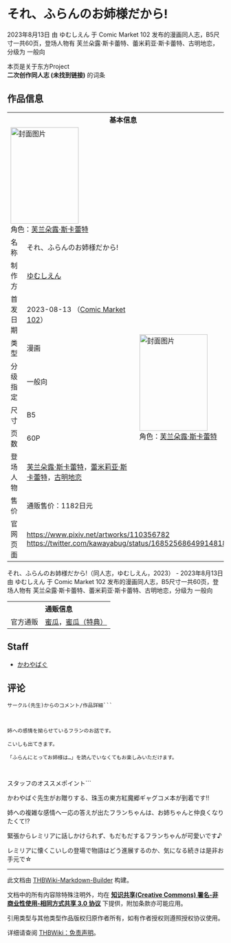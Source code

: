 # それ、ふらんのお姉様だから!

<!-- source html: G:\repos\THBWiki-Markdown-Builder\THBWikiMarkdown\Temp\main\e\e5\ns0%3A%E3%81%9D%E3%82%8C%E3%80%81%E3%81%B5%E3%82%89%E3%82%93%E3%81%AE%E3%81%8A%E5%A7%89%E6%A7%98%E3%81%A0%E3%81%8B%E3%82%89%21.html -->

2023年8月13日 由 ゆむしえん 于 Comic Market 102 发布的漫画同人志，B5尺寸一共60页，登场人物有 芙兰朵露·斯卡蕾特、蕾米莉亚·斯卡蕾特、古明地恋，分级为 一般向

本页是关于东方Project  
 **二次创作同人志 (未找到链接)** 的词条
## 作品信息

<table><tbody><tr><th colspan="3">基本信息</th></tr><tr><td class="cover-artwork-mobile" colspan="2"><a href="./文件-それ、ふらんのお姉様だから!封面.jpg.md" class="image" title="封面图片"><img alt="封面图片" src="https://upload.thwiki.cc/thumb/c/cb/%E3%81%9D%E3%82%8C%E3%80%81%E3%81%B5%E3%82%89%E3%82%93%E3%81%AE%E3%81%8A%E5%A7%89%E6%A7%98%E3%81%A0%E3%81%8B%E3%82%89%21%E5%B0%81%E9%9D%A2.jpg/158px-%E3%81%9D%E3%82%8C%E3%80%81%E3%81%B5%E3%82%89%E3%82%93%E3%81%AE%E3%81%8A%E5%A7%89%E6%A7%98%E3%81%A0%E3%81%8B%E3%82%89%21%E5%B0%81%E9%9D%A2.jpg" decoding="async" loading="lazy" width="158" height="224" srcset="https://upload.thwiki.cc/thumb/c/cb/%E3%81%9D%E3%82%8C%E3%80%81%E3%81%B5%E3%82%89%E3%82%93%E3%81%AE%E3%81%8A%E5%A7%89%E6%A7%98%E3%81%A0%E3%81%8B%E3%82%89%21%E5%B0%81%E9%9D%A2.jpg/237px-%E3%81%9D%E3%82%8C%E3%80%81%E3%81%B5%E3%82%89%E3%82%93%E3%81%AE%E3%81%8A%E5%A7%89%E6%A7%98%E3%81%A0%E3%81%8B%E3%82%89%21%E5%B0%81%E9%9D%A2.jpg 1.5x, https://upload.thwiki.cc/thumb/c/cb/%E3%81%9D%E3%82%8C%E3%80%81%E3%81%B5%E3%82%89%E3%82%93%E3%81%AE%E3%81%8A%E5%A7%89%E6%A7%98%E3%81%A0%E3%81%8B%E3%82%89%21%E5%B0%81%E9%9D%A2.jpg/316px-%E3%81%9D%E3%82%8C%E3%80%81%E3%81%B5%E3%82%89%E3%82%93%E3%81%AE%E3%81%8A%E5%A7%89%E6%A7%98%E3%81%A0%E3%81%8B%E3%82%89%21%E5%B0%81%E9%9D%A2.jpg 2x" data-file-width="635" data-file-height="900"></a><div class="cover-char">角色：<a href="./芙兰朵露·斯卡蕾特.md" title="芙兰朵露·斯卡蕾特">芙兰朵露·斯卡蕾特</a></div></td>
</tr><tr><td class="label">名称</td><td colspan="2"> それ、ふらんのお姉様だから! </td></tr><tr><td class="label">制作方</td><td><a href="./ゆむしえん.md" title="ゆむしえん">ゆむしえん</a></td><td class="cover-artwork" rowspan="8" style="min-width:224px;"><a href="./文件-それ、ふらんのお姉様だから!封面.jpg.md" class="image" title="封面图片"><img alt="封面图片" src="https://upload.thwiki.cc/thumb/c/cb/%E3%81%9D%E3%82%8C%E3%80%81%E3%81%B5%E3%82%89%E3%82%93%E3%81%AE%E3%81%8A%E5%A7%89%E6%A7%98%E3%81%A0%E3%81%8B%E3%82%89%21%E5%B0%81%E9%9D%A2.jpg/158px-%E3%81%9D%E3%82%8C%E3%80%81%E3%81%B5%E3%82%89%E3%82%93%E3%81%AE%E3%81%8A%E5%A7%89%E6%A7%98%E3%81%A0%E3%81%8B%E3%82%89%21%E5%B0%81%E9%9D%A2.jpg" decoding="async" loading="lazy" width="158" height="224" srcset="https://upload.thwiki.cc/thumb/c/cb/%E3%81%9D%E3%82%8C%E3%80%81%E3%81%B5%E3%82%89%E3%82%93%E3%81%AE%E3%81%8A%E5%A7%89%E6%A7%98%E3%81%A0%E3%81%8B%E3%82%89%21%E5%B0%81%E9%9D%A2.jpg/237px-%E3%81%9D%E3%82%8C%E3%80%81%E3%81%B5%E3%82%89%E3%82%93%E3%81%AE%E3%81%8A%E5%A7%89%E6%A7%98%E3%81%A0%E3%81%8B%E3%82%89%21%E5%B0%81%E9%9D%A2.jpg 1.5x, https://upload.thwiki.cc/thumb/c/cb/%E3%81%9D%E3%82%8C%E3%80%81%E3%81%B5%E3%82%89%E3%82%93%E3%81%AE%E3%81%8A%E5%A7%89%E6%A7%98%E3%81%A0%E3%81%8B%E3%82%89%21%E5%B0%81%E9%9D%A2.jpg/316px-%E3%81%9D%E3%82%8C%E3%80%81%E3%81%B5%E3%82%89%E3%82%93%E3%81%AE%E3%81%8A%E5%A7%89%E6%A7%98%E3%81%A0%E3%81%8B%E3%82%89%21%E5%B0%81%E9%9D%A2.jpg 2x" data-file-width="635" data-file-height="900"></a><div class="cover-char">角色：<a href="./芙兰朵露·斯卡蕾特.md" title="芙兰朵露·斯卡蕾特">芙兰朵露·斯卡蕾特</a></div></td>
</tr><tr><td class="label">首发日期</td><td>2023-08-13&#160;（<a href="/展会作品列表?e=Comic+Market%23102">Comic Market 102</a>）</td></tr><tr><td class="label">类型</td><td>漫画</td></tr><tr><td class="label">分级指定</td><td>一般向</td></tr><tr><td class="label">尺寸</td><td>B5</td></tr><tr><td class="label">页数</td><td>60P</td></tr><tr><td class="label">登场人物</td><td><a href="./芙兰朵露·斯卡蕾特.md" title="芙兰朵露·斯卡蕾特">芙兰朵露·斯卡蕾特</a>，<a href="./蕾米莉亚·斯卡蕾特.md" title="蕾米莉亚·斯卡蕾特">蕾米莉亚·斯卡蕾特</a>，<a href="./古明地恋.md" title="古明地恋">古明地恋</a></td></tr><tr><td class="label">售价</td><td>通贩售价：1182日元</td></tr>
<tr><td class="label">官网页面</td><td colspan="2"><a rel="nofollow" class="external free" href="https://www.pixiv.net/artworks/110356782">https://www.pixiv.net/artworks/110356782</a><br><a rel="nofollow" class="external free" href="https://twitter.com/kawayabug/status/1685256864991481856">https://twitter.com/kawayabug/status/1685256864991481856</a></td></tr></tbody></table>

それ、ふらんのお姉様だから!（同人志，ゆむしえん，2023） - 2023年8月13日 由 ゆむしえん 于 Comic Market 102 发布的漫画同人志，B5尺寸一共60页，登场人物有 芙兰朵露·斯卡蕾特、蕾米莉亚·斯卡蕾特、古明地恋，分级为 一般向

<table><tbody><tr><th colspan="3">通贩信息</th></tr><tr><td class="label">官方通贩</td><td colspan="2"><a rel="nofollow" class="external text" href="https://www.melonbooks.co.jp/detail/detail.php?product_id=2037416">蜜瓜</a>，<a rel="nofollow" class="external text" href="https://www.melonbooks.co.jp/detail/detail.php?product_id=2037498">蜜瓜（特典）</a></td></tr></tbody></table>


## Staff
- [かわやばぐ](./かわやばぐ.md)

## 评论
```
サークル(先生)からのコメント/作品詳細```


  
姉への感情を拗らせているフランのお話です。  

こいしも出てきます。  

「ふらんにとってお姉様は…」を読んでいなくてもお楽しみいただけます。
  


```
スタッフのオススメポイント```


  
かわやばぐ先生がお贈りする、珠玉の東方紅魔郷ギャグコメ本が到着です!!  

姉への複雑な感情へ一応の答えが出たフランちゃんは、お姉ちゃんと仲良くなりたくて!?  

緊張からレミリアに話しかけられず、もだもだするフランちゃんが可愛いです♪  

レミリアに懐くこいしの登場で物語はどう進展するのか、気になる続きは是非お手元で☆
  


  
  

  





---

此文档由 [THBWiki-Markdown-Builder](https://github.com/Delsin-Yu/THBWiki-Markdown-Builder) 构建。

文档中的所有内容除特殊注明外，均在 [**知识共享(Creative Commons) 署名-非商业性使用-相同方式共享 3.0 协议**](https://creativecommons.org/licenses/by-sa/3.0/deed.zh-hans) 下提供，附加条款亦可能应用。

引用类型与其他类型作品版权归原作者所有，如有作者授权则遵照授权协议使用。

详细请查阅 [THBWiki：免责声明](https://thbwiki.cc/THBWiki:%E5%85%8D%E8%B4%A3%E5%A3%B0%E6%98%8E)。

